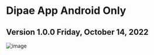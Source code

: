 # Dipae App Android Only

## Version 1.0.0 Friday, October 14, 2022


![image](https://user-images.githubusercontent.com/70096169/195937745-dd3d27e6-8a31-4365-86c4-542beb110c84.png)
